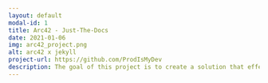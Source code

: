 ```yaml
---
layout: default
modal-id: 1
title: Arc42 - Just-The-Docs
date: 2021-01-06
img: arc42_project.png
alt: arc42 x jekyll
project-url: https://github.com/ProdIsMyDev
description: The goal of this project is to create a solution that effectively supports developers when documenting their software. <br> I have used the arc42 template as a reference to create the basic structure.
---
```

